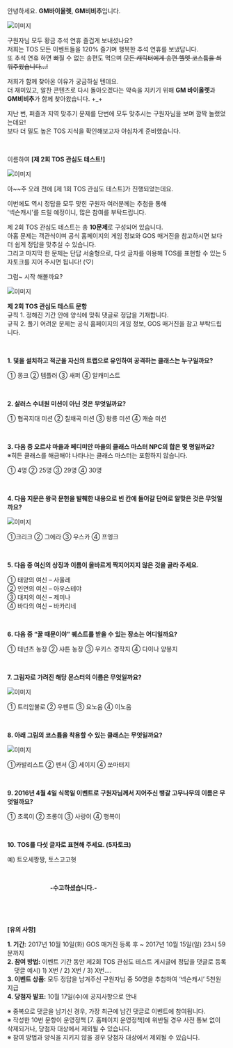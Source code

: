 안녕하세요. **GM바이올렛**, **GM비비추**입니다.

![이미지](./img/interest2-01.jpg)

구원자님 모두 황금 추석 연휴 즐겁게 보내셨나요?  
저희는 TOS 모든 이벤트들을 120% 즐기며 행복한 추석 연휴를 보냈답니다.  
또 추석 연휴 하면 빠질 수 없는 송편도 먹으며 ~~모든 캐릭터에게 송편 헬멧 코스튬을 씌워주웠습니다…!~~

저희가 함께 찾아온 이유가 궁금하실 텐데요.  
더 재미있고, 알찬 콘텐츠로 다시 돌아오겠다는 약속을 지키기 위해 **GM 바이올렛**과 **GM비비추**가 함께 찾아왔습니다. +_+

지난 번, 퍼즐과 지역 맞추기 문제를 단번에 모두 맞추시는 구원자님을 보며 깜짝 놀랬었는데요!  
보다 더 밀도 높은 TOS 지식을 확인해보고자 야심차게 준비했습니다.

&nbsp;

이름하여 **[제 2회 TOS 관심도 테스트!]**

![이미지](./img/interest2-02.gif)

아&#126;&#126;주 오래 전에 [제 1회 TOS 관심도 테스트]가 진행되었는데요.

이번에도 역시 정답을 모두 맞힌 구원자 여러분께는 추첨을 통해  
'넥슨캐시'를 드릴 예정이니, 많은 참여를 부탁드립니다.

제 2회 TOS 관심도 테스트는 총 **10문제**로 구성되어 있습니다.  
아홉 문제는 객관식이며 공식 홈페이지의 게임 정보와 GOS 매거진을 참고하시면 보다 더 쉽게 정답을 맞추실 수 있습니다.  
그리고 마지막 한 문제는 단답 서술형으로, 다섯 글자를 이용해 TOS를 표현할 수 있는 5자토크를 지어 주시면 됩니다! (♡)

그럼~ 시작 해볼까요?

![이미지](./img/interest2-03.png)

**제 2회 TOS 관심도 테스트 문항**  
규칙 1. 정해진 기간 안에 양식에 맞춰 댓글로 정답을 기재합니다.  
규칙 2. 풀기 어려운 문제는 공식 홈페이지의 게임 정보, GOS 매거진을 참고 부탁드립니다.

&nbsp; 

**1. 덫을 설치하고 적군을 자신의 트랩으로 유인하여 공격하는 클래스는 누구일까요?**

① 몽크 ② 템플러 ③ 새퍼 ④ 알캐미스트

&nbsp;

**2. 살러스 수녀원 미션이 아닌 것은 무엇일까요?**

① 협곡지대 미션 ② 칠채곡 미션 ③ 왕릉 미션 ④ 캐슬 미션

&nbsp;

**3. 다음 중 오르샤 마을과 페디미안 마을의 클래스 마스터 NPC의 합은 몇 명일까요?**
&nbsp;&nbsp;&nbsp; ※히든 클래스를 해금해야 나타나는 클래스 마스터는 포함하지 않습니다.

① 4명 ② 25명 ③ 29명 ④ 30명
 
&nbsp;

**4. 다음 지문은 왕국 문헌을 발췌한 내용으로 빈 칸에 들어갈 단어로 알맞은 것은 무엇일까요?**

![이미지](./img/interest2-04.png)

①크리크 ② 그에라 ③ 우스카 ④ 프엥크

&nbsp;

**5. 다음 중 여신의 상징과 이름이 올바르게 짝지어지지 않은 것을 골라 주세요.**

① 태양의 여신 – 사울레  
② 인연의 여신 – 아우스테야  
③ 대지의 여신 – 제미나  
④ 바다의 여신 – 바카리네

&nbsp;

**6. 다음 중 “꿀 때문이야” 퀘스트를 받을 수 있는 장소는 어디일까요?**

① 테넌츠 농장 ② 샤튼 농장 ③ 우키스 경작지 ④ 다이나 양봉지

&nbsp;

**7. 그림자로 가려진 해당 몬스터의 이름은 무엇일까요?**

![이미지](./img/interest2-05.png)

① 트리암불로 ② 우펜트 ③ 요노움 ④ 이노움

&nbsp;

**8. 아래 그림의 코스튬을 착용할 수 있는 클래스는 무엇일까요?**

![이미지](./img/interest2-06.png)

①카발리스트 ② 펜서 ③ 세이지 ④ 쏘마터지

&nbsp;

**9. 2016년 4월 4일 식목일 이벤트로 구원자님께서 지어주신 뱅갈 고무나무의 이름은 무엇일까요?**

① 초록이 ② 초롱이 ③ 사랑이 ④ 행복이

&nbsp;

**10. TOS를 다섯 글자로 표현해 주세요. (5자토크)**

예) 트오세짱짱, 토스고고혓
 
&nbsp;

&nbsp;&nbsp;&nbsp;&nbsp;&nbsp;&nbsp;&nbsp;&nbsp;&nbsp;&nbsp;&nbsp;&nbsp;&nbsp;&nbsp;&nbsp;&nbsp;&nbsp;&nbsp;&nbsp;&nbsp;&nbsp;&nbsp;&nbsp;&nbsp; **-수고하셨습니다.-**

&nbsp;

&nbsp; 

**[유의 사항]**

**1. 기간:** 2017년 10월 10일(화) GOS 매거진 등록 후 ~ 2017년 10월 15일(일) 23시 59분까지  
**2. 참여 방법:** 이벤트 기간 동안 제2회 TOS 관심도 테스트 게시글에 정답을 댓글로 등록  
&nbsp;&nbsp;&nbsp; 댓글 예시) 1) X번 / 2) X번 / 3) X번….  
**3. 이벤트 상품:** 모두 정답을 남겨주신 구원자님 중 50명을 추첨하여 ‘넥슨캐시’ 5천원 지급  
**4. 당첨자 발표:** 10월 17일(수)에 공지사항으로 안내  

※ 중복으로 댓글을 남기신 경우, 가장 최근에 남긴 댓글로 이벤트에 참여됩니다.  
※ 작성한 10번 문항이 운영정책 [7. 홈페이지 운영정책]에 위반될 경우 사전 통보 없이 삭제되거나, 당첨자 대상에서 제외될 수 있습니다.  
※ 참여 방법과 양식을 지키지 않을 경우 당첨자 대상에서 제외될 수 있습니다.
